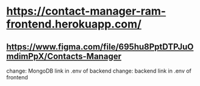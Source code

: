# https://contact-manager-ram-frontend.herokuapp.com/

## https://www.figma.com/file/695hu8PptDTPJuOmdimPpX/Contacts-Manager

<!-- -------------------------------------------------------------- -->

change: MongoDB link in .env of backend
change: backend link in .env of frontend